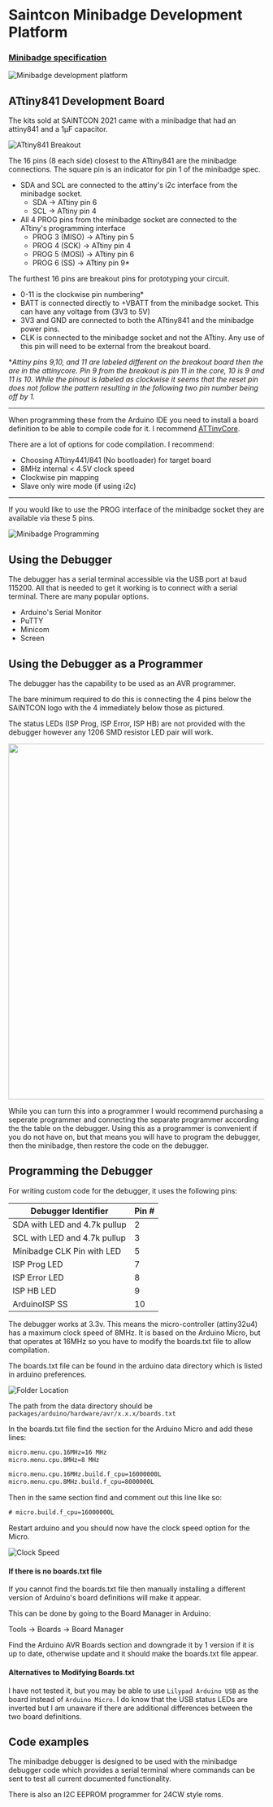 # Saintcon Minibadge Development Platform

### [Minibadge specification](https://github.com/lukejenkins/minibadge)

![Minibadge development platform](resources/development-platform.jpg)

## ATtiny841 Development Board

The kits sold at SAINTCON 2021 came with a minibadge that had an attiny841 and a 1μF capacitor.

![ATtiny841 Breakout](resources/minibadge-breakout.jpg)

The 16 pins (8 each side) closest to the ATtiny841 are the minibadge connections. The square pin is an indicator for pin 1 of the minibadge spec.

* SDA and SCL are connected to the attiny's i2c interface from the minibadge socket.
  * SDA -> ATtiny pin 6
  * SCL -> ATtiny pin 4
* All 4 PROG pins from the minibadge socket are connected to the ATtiny's programming interface
  * PROG 3 (MISO) -> ATtiny pin 5
  * PROG 4 (SCK)  -> ATtiny pin 4
  * PROG 5 (MOSI) -> ATtiny pin 6
  * PROG 6 (SS)   -> ATtiny pin 9*

The furthest 16 pins are breakout pins for prototyping your circuit.

* 0-11 is the clockwise pin numbering*
* BATT is connected directly to +VBATT from the minibadge socket. This can have any voltage from (3V3 to 5V)
* 3V3 and GND are connected to both the ATtiny841 and the minibadge power pins.
* CLK is connected to the minibadge socket and not the ATtiny. Any use of this pin will need to be external from the breakout board.

*_Attiny pins 9,10, and 11 are labeled different on the breakout board then the are in the attinycore._
_Pin 9 from the breakout is pin 11 in the core, 10 is 9 and 11 is 10._
_While the pinout is labeled as clockwise it seems that the reset pin does not_
_follow the pattern resulting in the following two pin number being off by 1._

-------

When programming these from the Arduino IDE you need to install a board definition to be able to compile code for it.
I recommend [ATTinyCore](https://github.com/SpenceKonde/ATTinyCore).

There are a lot of options for code compilation. I recommend:

* Choosing ATtiny441/841 (No bootloader) for target board
* 8MHz internal < 4.5V clock speed
* Clockwise pin mapping
* Slave only wire mode (if using i2c)

-------

If you would like to use the PROG interface of the minibadge socket they are
available via these 5 pins.

![Minibadge Programming](resources/programming.jpg)

## Using the Debugger

The debugger has a serial terminal accessible via the USB port at baud 115200.
All that is needed to get it working is to connect with a serial terminal.
There are many popular options.

* Arduino's Serial Monitor
* PuTTY
* Minicom
* Screen

## Using the Debugger as a Programmer

The debugger has the capability to be used as an AVR programmer.

The bare minimum required to do this is connecting the 4 pins below the
SAINTCON logo with the 4 immediately below those as pictured.

The status LEDs (ISP Prog, ISP Error, ISP HB) are not provided with the debugger
however any 1206 SMD resistor LED pair will work.

<img src="resources/as-isp.jpg" style="height:50em">

While you can turn this into a programmer I would recommend purchasing a seperate
programmer and connecting the separate programmer according the the table on the
debugger. Using this as a programmer is convenient if you do not have on, but
that means you will have to program the debugger, then the minibadge, then restore
the code on the debugger.

## Programming the Debugger

For writing custom code for the debugger, it uses the following pins:

| Debugger Identifier          | Pin # |
|------------------------------|-------|
| SDA with LED and 4.7k pullup | 2     |
| SCL with LED and 4.7k pullup | 3     |
| Minibadge CLK Pin with LED   | 5     |
| ISP Prog LED                 | 7     |
| ISP Error LED                | 8     |
| ISP HB LED                   | 9     |
| ArduinoISP SS                | 10    |

The debugger works at 3.3v. This means the micro-controller (attiny32u4) has a maximum clock speed of 8MHz.
It is based on the Arduino Micro, but that operates at 16MHz so you have to modify the boards.txt file to
allow compilation.

The boards.txt file can be found in the arduino data directory which is listed in arduino preferences.

![Folder Location](resources/folder-location.png)

The path from the data directory should be `packages/arduino/hardware/avr/x.x.x/boards.txt`

In the boards.txt file find the section for the Arduino Micro and add these lines:

```txt
micro.menu.cpu.16MHz=16 MHz
micro.menu.cpu.8MHz=8 MHz

micro.menu.cpu.16MHz.build.f_cpu=16000000L
micro.menu.cpu.8MHz.build.f_cpu=8000000L
```

Then in the same section find and comment out this line like so:

```txt
# micro.build.f_cpu=16000000L
```

Restart arduino and you should now have the clock speed option for the Micro.

![Clock Speed](resources/clock-speed.png)

#### If there is no boards.txt file

If you cannot find the boards.txt file then manually installing a different version of Arduino's board definitions will make it appear.

This can be done by going to the Board Manager in Arduino:

Tools -> Boards -> Board Manager

Find the Arduino AVR Boards section and downgrade it by 1 version if it is up to date, otherwise update and it should make the boards.txt file appear.

#### Alternatives to Modifying Boards.txt

I have not tested it, but you may be able to use `Lilypad Arduino USB` as the
board instead of `Arduino Micro`. I do know that the USB status LEDs are inverted
but I am unaware if there are additional differences between the two board 
definitions.

## Code examples

The minibadge debugger is designed to be used with the minibadge debugger code
which provides a serial terminal where commands can be sent to test all current
documented functionality.

There is also an I2C EEPROM programmer for 24CW style roms.
